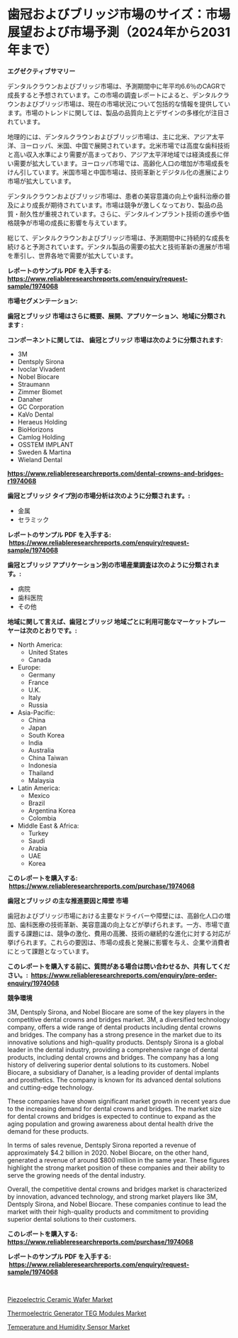 <p><h1>歯冠およびブリッジ市場のサイズ：市場展望および市場予測（2024年から2031年まで）</h1></p><p><strong>エグゼクティブサマリー</strong></p>
<p><p>デンタルクラウンおよびブリッジ市場は、予測期間中に年平均6.6％のCAGRで成長すると予想されています。この市場の調査レポートによると、デンタルクラウンおよびブリッジ市場は、現在の市場状況について包括的な情報を提供しています。市場のトレンドに関しては、製品の品質向上とデザインの多様化が注目されています。</p><p>地理的には、デンタルクラウンおよびブリッジ市場は、主に北米、アジア太平洋、ヨーロッパ、米国、中国で展開されています。北米市場では高度な歯科技術と高い収入水準により需要が高まっており、アジア太平洋地域では経済成長に伴い需要が拡大しています。ヨーロッパ市場では、高齢化人口の増加が市場成長をけん引しています。米国市場と中国市場は、技術革新とデジタル化の進展により市場が拡大しています。</p><p>デンタルクラウンおよびブリッジ市場は、患者の美容意識の向上や歯科治療の普及により成長が期待されています。市場は競争が激しくなっており、製品の品質・耐久性が重視されています。さらに、デンタルインプラント技術の進歩や価格競争が市場の成長に影響を与えています。</p><p>総じて、デンタルクラウンおよびブリッジ市場は、予測期間中に持続的な成長を続けると予測されています。デンタル製品の需要の拡大と技術革新の進展が市場を牽引し、世界各地で需要が拡大しています。</p></p>
<p><strong>レポートのサンプル PDF を入手する: <a href="https://www.reliableresearchreports.com/enquiry/request-sample/1974068">https://www.reliableresearchreports.com/enquiry/request-sample/1974068</a></strong></p>
<p><strong>市場セグメンテーション:</strong></p>
<p><strong> 歯冠とブリッジ 市場はさらに概要、展開、アプリケーション、地域に分類されます :</strong></p>
<p><strong>コンポーネントに関しては、 歯冠とブリッジ 市場は次のように分類されます: &nbsp;</strong></p>
<p><ul><li>3M</li><li>Dentsply Sirona</li><li>Ivoclar Vivadent</li><li>Nobel Biocare</li><li>Straumann</li><li>Zimmer Biomet</li><li>Danaher</li><li>GC Corporation</li><li>KaVo Dental</li><li>Heraeus Holding</li><li>BioHorizons</li><li>Camlog Holding</li><li>OSSTEM IMPLANT</li><li>Sweden & Martina</li><li>Wieland Dental</li></ul></p>
<p><strong><a href="https://www.reliableresearchreports.com/dental-crowns-and-bridges-r1974068">https://www.reliableresearchreports.com/dental-crowns-and-bridges-r1974068</a></strong></p>
<p><strong> 歯冠とブリッジ タイプ別の市場分析は次のように分類されます。:</strong></p>
<p><ul><li>金属</li><li>セラミック</li></ul></p>
<p><strong>レポートのサンプル PDF を入手する: &nbsp;<a href="https://www.reliableresearchreports.com/enquiry/request-sample/1974068">https://www.reliableresearchreports.com/enquiry/request-sample/1974068</a></strong></p>
<p><strong> 歯冠とブリッジ アプリケーション別の市場産業調査は次のように分類されます。:</strong></p>
<p><ul><li>病院</li><li>歯科医院</li><li>その他</li></ul></p>
<p><strong>地域に関して言えば、歯冠とブリッジ 地域ごとに利用可能なマーケットプレーヤーは次のとおりです。:</strong></p>
<p><ul>
    <li>
        North America:
        <ul>
            <li>United States</li>
            <li>Canada</li>
        </ul>
    </li>
    <li>
        Europe:
        <ul>
            <li>Germany</li>
            <li>France</li>
            <li>U.K.</li>
            <li>Italy</li>
            <li>Russia</li>
        </ul>
    </li>
    <li>
        Asia-Pacific:
        <ul>
            <li>China</li>
            <li>Japan</li>
            <li>South Korea</li>
            <li>India</li>
            <li>Australia</li>
            <li>China Taiwan</li>
            <li>Indonesia</li>
            <li>Thailand</li>
            <li>Malaysia</li>
        </ul>
    </li>
    <li>
        Latin America:
        <ul>
            <li>Mexico</li>
            <li>Brazil</li>
            <li>Argentina Korea</li>
            <li>Colombia</li>
        </ul>
    </li>
    <li>
        Middle East & Africa:
        <ul>
            <li>Turkey</li>
            <li>Saudi</li>
            <li>Arabia</li>
            <li>UAE</li>
            <li>Korea</li>
        </ul>
    </li>
    </ul></p>
<p><strong>このレポートを購入する: &nbsp;<a href="https://www.reliableresearchreports.com/purchase/1974068">https://www.reliableresearchreports.com/purchase/1974068</a></strong></p>
<p><strong>歯冠とブリッジ の主な推進要因と障壁 市場</strong></p>
<p><p>歯冠およびブリッジ市場における主要なドライバーや障壁には、高齢化人口の増加、歯科医療の技術革新、美容意識の向上などが挙げられます。一方、市場で直面する課題には、競争の激化、費用の高騰、技術の継続的な進化に対する対応が挙げられます。これらの要因は、市場の成長と発展に影響を与え、企業や消費者にとって課題となっています。</p></p>
<p><strong>このレポートを購入する前に、質問がある場合は問い合わせるか、共有してください。:&nbsp; <a href="https://www.reliableresearchreports.com/enquiry/pre-order-enquiry/1974068">https://www.reliableresearchreports.com/enquiry/pre-order-enquiry/1974068</a></strong></p>
<p><strong>競争環境</strong></p>
<p><p>3M, Dentsply Sirona, and Nobel Biocare are some of the key players in the competitive dental crowns and bridges market. 3M, a diversified technology company, offers a wide range of dental products including dental crowns and bridges. The company has a strong presence in the market due to its innovative solutions and high-quality products. Dentsply Sirona is a global leader in the dental industry, providing a comprehensive range of dental products, including dental crowns and bridges. The company has a long history of delivering superior dental solutions to its customers. Nobel Biocare, a subsidiary of Danaher, is a leading provider of dental implants and prosthetics. The company is known for its advanced dental solutions and cutting-edge technology.</p><p>These companies have shown significant market growth in recent years due to the increasing demand for dental crowns and bridges. The market size for dental crowns and bridges is expected to continue to expand as the aging population and growing awareness about dental health drive the demand for these products.</p><p>In terms of sales revenue, Dentsply Sirona reported a revenue of approximately $4.2 billion in 2020. Nobel Biocare, on the other hand, generated a revenue of around $800 million in the same year. These figures highlight the strong market position of these companies and their ability to serve the growing needs of the dental industry. </p><p>Overall, the competitive dental crowns and bridges market is characterized by innovation, advanced technology, and strong market players like 3M, Dentsply Sirona, and Nobel Biocare. These companies continue to lead the market with their high-quality products and commitment to providing superior dental solutions to their customers.</p></p>
<p><strong>このレポートを購入する: &nbsp; <a href="https://www.reliableresearchreports.com/purchase/1974068">https://www.reliableresearchreports.com/purchase/1974068</a></strong></p>
<p><strong>レポートのサンプル PDF を入手する: &nbsp;<a href="https://www.reliableresearchreports.com/enquiry/request-sample/1974068">https://www.reliableresearchreports.com/enquiry/request-sample/1974068</a></strong><strong></strong></p>
<p>&nbsp;</p>
<p><p><a href="https://www.linkedin.com/pulse/piezoelectric-ceramic-wafer-market-share-evolution-growth-0bqfc?trackingId=NqIwZ04zEW6kiSkiobq%2Fpg%3D%3D">Piezoelectric Ceramic Wafer Market</a></p><p><a href="https://www.linkedin.com/pulse/thermoelectric-generator-teg-modules-market-insights-cagr-ruawe?trackingId=g21Id5zqCet9SnV%2B%2BEjFvw%3D%3D">Thermoelectric Generator TEG Modules Market</a></p><p><a href="https://www.linkedin.com/pulse/temperature-humidity-sensor-market-insight-trends-growth-zjnfc?trackingId=SBpcr8lzwCYXsQKtpDOk0Q%3D%3D">Temperature and Humidity Sensor Market</a></p></p>